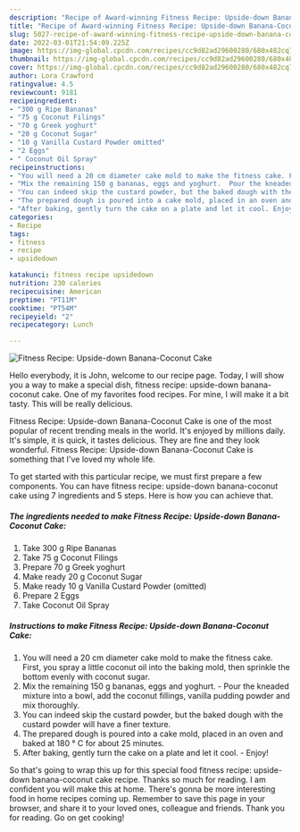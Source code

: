 ```yaml
---
description: "Recipe of Award-winning Fitness Recipe: Upside-down Banana-Coconut Cake"
title: "Recipe of Award-winning Fitness Recipe: Upside-down Banana-Coconut Cake"
slug: 5027-recipe-of-award-winning-fitness-recipe-upside-down-banana-coconut-cake
date: 2022-03-01T21:54:09.225Z
image: https://img-global.cpcdn.com/recipes/cc9d82ad29600280/680x482cq70/fitness-recipe-upside-down-banana-coconut-cake-recipe-main-photo.jpg
thumbnail: https://img-global.cpcdn.com/recipes/cc9d82ad29600280/680x482cq70/fitness-recipe-upside-down-banana-coconut-cake-recipe-main-photo.jpg
cover: https://img-global.cpcdn.com/recipes/cc9d82ad29600280/680x482cq70/fitness-recipe-upside-down-banana-coconut-cake-recipe-main-photo.jpg
author: Lora Crawford
ratingvalue: 4.5
reviewcount: 9181
recipeingredient:
- "300 g Ripe Bananas"
- "75 g Coconut Filings"
- "70 g Greek yoghurt"
- "20 g Coconut Sugar"
- "10 g Vanilla Custard Powder omitted"
- "2 Eggs"
- " Coconut Oil Spray"
recipeinstructions:
- "You will need a 20 cm diameter cake mold to make the fitness cake. First, you spray a little coconut oil into the baking mold, then sprinkle the bottom evenly with coconut sugar."
- "Mix the remaining 150 g bananas, eggs and yoghurt.  Pour the kneaded mixture into a bowl, add the coconut fillings, vanilla pudding powder and mix thoroughly."
- "You can indeed skip the custard powder, but the baked dough with the custard powder will have a finer texture."
- "The prepared dough is poured into a cake mold, placed in an oven and baked at 180 ° C for about 25 minutes."
- "After baking, gently turn the cake on a plate and let it cool. Enjoy!"
categories:
- Recipe
tags:
- fitness
- recipe
- upsidedown

katakunci: fitness recipe upsidedown 
nutrition: 230 calories
recipecuisine: American
preptime: "PT11M"
cooktime: "PT54M"
recipeyield: "2"
recipecategory: Lunch

---
```



![Fitness Recipe: Upside-down Banana-Coconut Cake](https://img-global.cpcdn.com/recipes/cc9d82ad29600280/680x482cq70/fitness-recipe-upside-down-banana-coconut-cake-recipe-main-photo.jpg)

Hello everybody, it is John, welcome to our recipe page. Today, I will show you a way to make a special dish, fitness recipe: upside-down banana-coconut cake. One of my favorites food recipes. For mine, I will make it a bit tasty. This will be really delicious.



Fitness Recipe: Upside-down Banana-Coconut Cake is one of the most popular of recent trending meals in the world. It's enjoyed by millions daily. It's simple, it is quick, it tastes delicious. They are fine and they look wonderful. Fitness Recipe: Upside-down Banana-Coconut Cake is something that I've loved my whole life.


To get started with this particular recipe, we must first prepare a few components. You can have fitness recipe: upside-down banana-coconut cake using 7 ingredients and 5 steps. Here is how you can achieve that.

<!--inarticleads1-->

##### The ingredients needed to make Fitness Recipe: Upside-down Banana-Coconut Cake:

1. Take 300 g Ripe Bananas
1. Take 75 g Coconut Filings
1. Prepare 70 g Greek yoghurt
1. Make ready 20 g Coconut Sugar
1. Make ready 10 g Vanilla Custard Powder (omitted)
1. Prepare 2 Eggs
1. Take  Coconut Oil Spray




<!--inarticleads2-->

##### Instructions to make Fitness Recipe: Upside-down Banana-Coconut Cake:

1. You will need a 20 cm diameter cake mold to make the fitness cake. First, you spray a little coconut oil into the baking mold, then sprinkle the bottom evenly with coconut sugar.
1. Mix the remaining 150 g bananas, eggs and yoghurt.  - Pour the kneaded mixture into a bowl, add the coconut fillings, vanilla pudding powder and mix thoroughly.
1. You can indeed skip the custard powder, but the baked dough with the custard powder will have a finer texture.
1. The prepared dough is poured into a cake mold, placed in an oven and baked at 180 ° C for about 25 minutes.
1. After baking, gently turn the cake on a plate and let it cool. - Enjoy!




So that's going to wrap this up for this special food fitness recipe: upside-down banana-coconut cake recipe. Thanks so much for reading. I am confident you will make this at home. There's gonna be more interesting food in home recipes coming up. Remember to save this page in your browser, and share it to your loved ones, colleague and friends. Thank you for reading. Go on get cooking!
